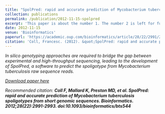 ```yaml
---
title: "SpolPred: rapid and accurate prediction of Mycobacterium tuberculosis spoligotypes from short genomic sequences"
collection: publications
permalink: /publication/2012-11-15-spolpred
excerpt: 'This paper is about the number 1. The number 2 is left for future work.'
date: 2012-11-15
venue: 'Bioinformatics'
paperurl: 'https://academic.oup.com/bioinformatics/article/28/22/2991/240583?login=false'
citation: 'Coll, Francesc. (2012). &quot;SpolPred: rapid and accurate prediction of Mycobacterium tuberculosis spoligotypes from short genomic sequences.&quot; <i>Bioinformatics</i>. 28(22).'
---
```

<i>In silico<i> genotyping approaches are required to bridge the gap between experimental and high-throughput sequencing, leading to the development of <i>SpolPred<i>, a software to predict the spoligotype from <i>Mycobacterium tuberculosis<i> raw sequence reads.

[Download paper here](http://academicpages.github.io/files/paper1.pdf)

Recommended citation: <b>Coll F<b>, Mallard K, Preston MD, <i>et al.<i> SpolPred: rapid and accurate prediction of <i>Mycobacterium tuberculosis<i> spoligotypes from short genomic sequences. <i>Bioinformatics<i>. 2012;28(22):2991-2993. doi:10.1093/bioinformatics/bts544
